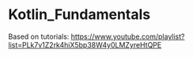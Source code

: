# Kotlin_Fundamentals
Based on tutorials: https://www.youtube.com/playlist?list=PLk7v1Z2rk4hiX5bp38W4y0LMZyreHtQPE
